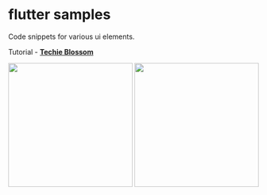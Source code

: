 # flutter samples

Code snippets for various ui elements.

Tutorial - **[Techie Blossom](https://www.youtube.com/channel/UC3wqIkiaOUpO6EjJoCwH6_Q)**

<img src="https://github.com/hauntarl/flutter_samples/blob/master/screenshots/google-filters.gif" width="250"> <img src="https://github.com/hauntarl/flutter_samples/blob/master/screenshots/custom-painter.png" width="250">
